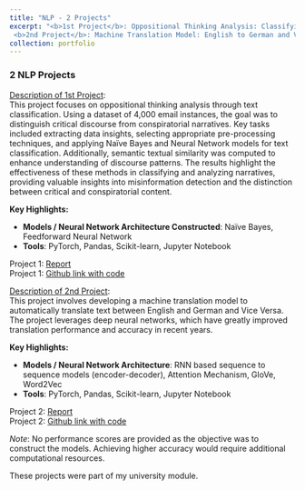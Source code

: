 ```yaml
---
title: "NLP - 2 Projects"
excerpt: "<b>1st Project</b>: Oppositional Thinking Analysis: Classifying Critical vs. Conspiratorial Narratives about Covid-19 <br/> <br/>
 <b>2nd Project</b>: Machine Translation Model: English to German and Vice Versa <br/><img src='/images/uni/nlp-1.png'>"
collection: portfolio
---
```


### 2 NLP Projects

<u>Description of 1st Project</u>: <br/>
This project focuses on oppositional thinking analysis through text classification. Using a dataset of 4,000 email instances, the goal was to distinguish critical discourse from conspiratorial narratives. Key tasks included extracting data insights, selecting appropriate pre-processing techniques, and applying Naïve Bayes and Neural Network models for text classification. Additionally, semantic textual similarity was computed to enhance understanding of discourse patterns. The results highlight the effectiveness of these methods in classifying and analyzing narratives, providing valuable insights into misinformation detection and the distinction between critical and conspiratorial content.

**Key Highlights:**
- **Models / Neural Network Architecture Constructed**: Naïve Bayes, Feedforward Neural Network
- **Tools**: PyTorch, Pandas, Scikit-learn, Jupyter Notebook

Project 1: [Report](https://github.com/dmtschulz/SoSe24_NLP_Project1/blob/main/report/oppositional_thinking_analysis.pdf) \
Project 1: [Github link with code](https://github.com/dmtschulz/SoSe24_NLP_Project1)

<u>Description of 2nd Project</u>:<br/>
This project involves developing a machine translation model to automatically translate text between English and German and Vice Versa. The project leverages deep neural networks, which have greatly improved translation performance and accuracy in recent years.

**Key Highlights:**
- **Models / Neural Network Architecture**: RNN based sequence to sequence models (encoder-decoder), Attention Mechanism, GloVe, Word2Vec
- **Tools**: PyTorch, Pandas, Scikit-learn, Jupyter Notebook

Project 2: [Report](https://github.com/dmtschulz/SoSe24_NLP_Project2/blob/main/report/en_de_machine_translation.pdf) \
Project 2: [Github link with code](https://github.com/dmtschulz/SoSe24_NLP_Project2)

<i>Note</i>: No performance scores are provided as the objective was to construct the models. Achieving higher accuracy would require additional computational resources.

These projects were part of my university module.